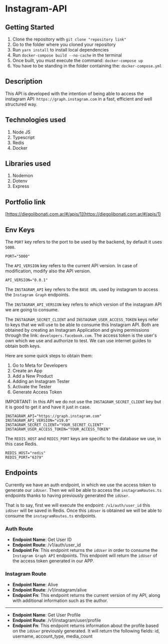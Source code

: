 # Instagram-API

## Getting Started

1. Clone the repository with `git clone "repository link"`
2. Go to the folder where you cloned your repository
3. Run `yarn install` to install local dependencies
4. Run `docker-compose build --no-cache` in the terminal
5. Once built, you must execute the command: `docker-compose up`
6. You have to be standing in the folder containing the: `docker-compose.yml`

## Description

This API is developed with the intention of being able to access the instagram API: `https://graph.instagram.com` in a fast, efficient and well structured way.

## Technologies used

1. Node JS
2. Typescript
3. Redis
4. Docker

## Libraries used

1. Nodemon
2. Dotenv
3. Express

## Portfolio link

[https://diegolibonati.com.ar/#/apis/1](https://diegolibonati.com.ar/#/apis/1)

## Env Keys

The `PORT` key refers to the port to be used by the backend, by default it uses `5000`.

```
PORT="5000"
```

The `API_VERSION` key refers to the current API version. In case of modification, modify also the API version.

```
API_VERSION="0.0.1"
```

The `INSTAGRAM_API` key refers to the `BASE URL` used by instagram to access the `Instagram Graph` endpoints. 

The `INSTAGRAM_API_VERSION` key refers to which version of the instagram API we are going to consume.

The `INSTAGRAM_SECRET_CLIENT` and `INSTAGRAM_USER_ACCESS_TOKEN` keys refer to keys that we will use to be able to consume this Instagram API. Both are obtained by creating an Instagram Application and giving permissions through the link: `developers.facebook.com`. The access token is the user's own which we use and authorize to test.
We can use internet guides to obtain both keys.

Here are some quick steps to obtain them:

1. Go to Meta for Developers
2. Create an App
3. Add a New Product
4. Adding an Instagram Tester
5. Activate the Tester
6. Generate Access Token

IMPORTANT: In this API we do not use the `INSTAGRAM_SECRET_CLIENT` key but it is good to get it and have it just in case.

```
INSTAGRAM_API="https://graph.instagram.com"
INSTAGRAM_API_VERSION="v19.0"
INSTAGRAM_SECRET_CLIENT="YOUR_SECRET_CLIENT"
INSTAGRAM_USER_ACCESS_TOKEN="YOUR_ACCESS_TOKEN"
```

The `REDIS_HOST` and `REDIS_PORT` keys are specific to the database we use, in this case Redis.

```
REDIS_HOST="redis"
REDIS_PORT="6379"
```

## Endpoints

Currently we have an auth endpoint, in which we use the access token to generate our `idUser`. Then we will be able to access the `instagramRoutes.ts` endpoints thanks to having previously generated the `idUser`.

That is to say, first we will execute the endpoint: `/v1/auth/user_id` this `idUser` will be saved in Redis. Once this `idUser` is obtained we will be able to consume the `instagramRoutes.ts` endpoints.

### Auth Route

- **Endpoint Name**: Get User ID
- **Endpoint Route**: /v1/auth/user_id
- **Endpoint Fn**: This endpoint returns the `idUser` in order to consume the `Instagram Graph API` endpoints. This endpoint will return the `idUser` of the access token generated in our APP.

### Instagram Route

- **Endpoint Name**: Alive
- **Endpoint Route**: /v1/instagram/alive
- **Endpoint Fn**: This endpoint returns the current version of my API, along with additional information such as the author.

-----

- **Endpoint Name**: Get User Profile
- **Endpoint Route**: /v1/instagram/user/profile
- **Endpoint Fn**: This endpoint returns information about the profile based on the `idUser` previously generated. It will return the following fields: id, username, account_type, media_count